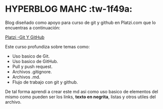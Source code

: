 # HYPERBLOG MAHC :tw-1f49a:

Blog diseñado como apoyo para curso de git y github en Platzi.com que lo encuentras a continuación:

[Platzi -Git Y GitHub](https://platzi.com/cursos/git-github/ "Platzi -Git Y GitHub")


Este curso profundiza sobre temas como:

- Uso basico de Git.
- Uso basico de GitHub.
- Pull y push request.
- Archivos .gitignore.
- Archivos .md.
- Flujo de trabajo con git y github.

De tal forma aprendi a crear este md asi como uso basico de elementos del mismo como pueden ser los links, **texto en negrita**, listas y otros utiles del archivo.